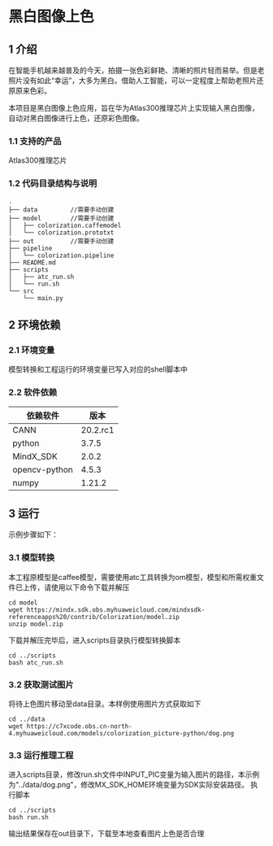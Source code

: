 # 黑白图像上色

## 1 介绍

在智能手机越来越普及的今天，拍摄一张色彩鲜艳、清晰的照片轻而易举。但是老照片没有如此“幸运”，大多为黑白。借助人工智能，可以一定程度上帮助老照片还原原来色彩。

本项目是黑白图像上色应用，旨在华为Atlas300推理芯片上实现输入黑白图像，自动对黑白图像进行上色，还原彩色图像。

### 1.1 支持的产品

Atlas300推理芯片

### 1.2 代码目录结构与说明

```
.
├── data         //需要手动创建
├── model        //需要手动创建
│   ├── colorization.caffemodel
│   └── colorization.prototxt
├── out          //需要手动创建
├── pipeline
│   └── colorization.pipeline
├── README.md
├── scripts
│   ├── atc_run.sh
│   └── run.sh
└── src
    └── main.py
```

## 2 环境依赖

### 2.1 环境变量

模型转换和工程运行的环境变量已写入对应的shell脚本中

### 2.2 软件依赖

|     依赖软件     | 版本  |
|------------------|-------|
|      CANN        | 20.2.rc1| 
|     python       | 3.7.5 | 
|    MindX_SDK     | 2.0.2 |
|   opencv-python  | 4.5.3 |
|      numpy       | 1.21.2|  

## 3 运行

示例步骤如下：
### 3.1 模型转换

本工程原模型是caffee模型，需要使用atc工具转换为om模型，模型和所需权重文件已上传，请使用以下命令下载并解压

```
cd model
wget https://mindx.sdk.obs.myhuaweicloud.com/mindxsdk-referenceapps%20/contrib/Colorization/model.zip
unzip model.zip
```

下载并解压完毕后，进入scripts目录执行模型转换脚本

```
cd ../scripts
bash atc_run.sh
```

### 3.2 获取测试图片

将待上色图片移动至data目录。本样例使用图片方式获取如下

```
cd ../data
wget https://c7xcode.obs.cn-north-4.myhuaweicloud.com/models/colorization_picture-python/dog.png
```

### 3.3 运行推理工程

进入scripts目录，修改run.sh文件中INPUT_PIC变量为输入图片的路径，本示例为"../data/dog.png"，修改MX_SDK_HOME环境变量为SDK实际安装路径。
执行脚本

```
cd ../scripts
bash run.sh
```

输出结果保存在out目录下，下载至本地查看图片上色是否合理


